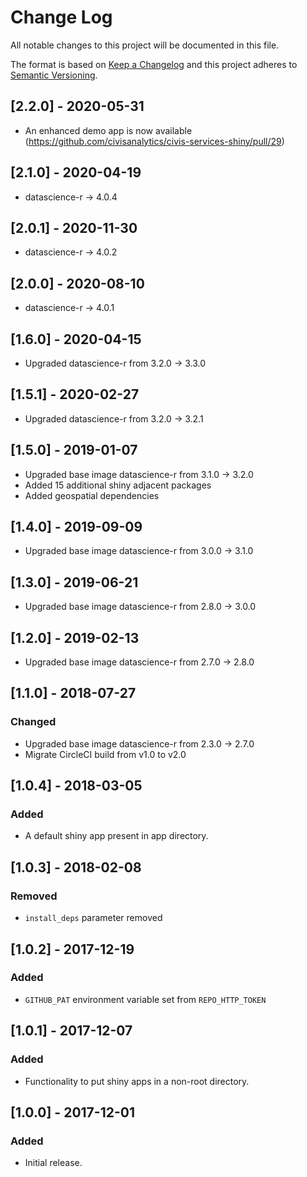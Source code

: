 # Change Log
All notable changes to this project will be documented in this file.

The format is based on [Keep a Changelog](http://keepachangelog.com/)
and this project adheres to [Semantic Versioning](http://semver.org/).

## [2.2.0] - 2020-05-31

- An enhanced demo app is now available (https://github.com/civisanalytics/civis-services-shiny/pull/29)

## [2.1.0] - 2020-04-19

- datascience-r -> 4.0.4

## [2.0.1] - 2020-11-30

- datascience-r -> 4.0.2

## [2.0.0] - 2020-08-10

- datascience-r -> 4.0.1

## [1.6.0] - 2020-04-15

- Upgraded datascience-r from 3.2.0 -> 3.3.0

## [1.5.1] - 2020-02-27

- Upgraded datascience-r from 3.2.0 -> 3.2.1

## [1.5.0] - 2019-01-07

- Upgraded base image datascience-r from 3.1.0 -> 3.2.0
- Added 15 additional shiny adjacent packages
- Added geospatial dependencies

## [1.4.0] - 2019-09-09

- Upgraded base image datascience-r from 3.0.0 -> 3.1.0

## [1.3.0] - 2019-06-21

- Upgraded base image datascience-r from 2.8.0 -> 3.0.0

## [1.2.0] - 2019-02-13

- Upgraded base image datascience-r from 2.7.0 -> 2.8.0

## [1.1.0] - 2018-07-27

### Changed
- Upgraded base image datascience-r from 2.3.0 -> 2.7.0
- Migrate CircleCI build from v1.0 to v2.0

## [1.0.4] - 2018-03-05

### Added
- A default shiny app present in app directory.

## [1.0.3] - 2018-02-08

### Removed
- `install_deps` parameter removed

## [1.0.2] - 2017-12-19

### Added
- `GITHUB_PAT` environment variable set from `REPO_HTTP_TOKEN`

## [1.0.1] - 2017-12-07

### Added
- Functionality to put shiny apps in a non-root directory.

## [1.0.0] - 2017-12-01

### Added
- Initial release.
